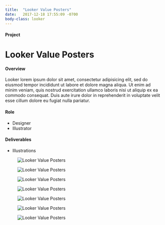 ```yaml
---
title:  "Looker Value Posters"
date:   2017-12-18 17:55:09 -0700
body-class: looker
---
```

<div class="container project-header">
  <div class="row">
    <div class="col-md-3 title">
      <h4>Project</h4>
      <h1>Looker Value Posters</h1>
    </div>
    <div class="col-md-6 overview">
      <h4>Overview</h4>
      <p>Looker lorem ipsum dolor sit amet, consectetur adipisicing elit, sed do eiusmod tempor incididunt ut labore et dolore magna aliqua. Ut enim ad minim veniam, quis nostrud exercitation ullamco laboris nisi ut aliquip ex ea commodo consequat. Duis aute irure dolor in reprehenderit in voluptate velit esse cillum dolore eu fugiat nulla pariatur.</p>
    </div>
    <div class="col-md-2 offset-md-1 role">
      <h4>Role</h4>
      <ul>
        <li>Designer</li>
        <li>Illustrator</li>
      </ul>
      <h4>Deliverables</h4>
      <ul>
        <li>Illustrations</li>
      </ul>
    </div>
  </div>
</div>

<section class="container">
  <div class="row justify-content-center">
    <figure class="col-12 col-md-4">
      <img src="../img/looker-value-posters/poster-size/looker-title.png" alt="Looker Value Posters">
    </figure>
    <figure class="col-12 col-md-4">
      <img src="../img/looker-value-posters/poster-size/do.png" alt="Looker Value Posters">
    </figure>
    <figure class="col-12 col-md-4">
      <img src="../img/looker-value-posters/poster-size/check-your-ego.png" alt="Looker Value Posters">
    </figure>
    <figure class="col-12 col-md-4">
      <img src="../img/looker-value-posters/poster-size/time-to-shred.png" alt="Looker Value Posters">
    </figure>
    <figure class="col-12 col-md-4">
      <img src="../img/looker-value-posters/poster-size/misfit-toys.png" alt="Looker Value Posters">
    </figure>
    <figure class="col-12 col-md-4">
      <img src="../img/looker-value-posters/poster-size/love-looker-love.png" alt="Looker Value Posters">
    </figure>
    <figure class="col-12 col-md-6 align-self-center">
      <img src="../img/looker-value-posters/poster-size/kitchen-table.png" alt="Looker Value Posters">
    </figure>
  </div>
</section>
